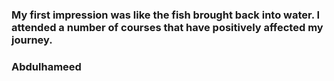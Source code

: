 ### My first impression was like the fish brought back into water. I attended a number of courses that have positively affected my journey.

### Abdulhameed